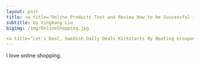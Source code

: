 ```yaml
---
layout: post
title: <a title="Online Products Test and Review How to be Successful in Online Shopping">
subtitle: by Xingbang Liu
bigimg: /img/OnlineShopping.jpg

<a title="Let's Deal, Swedish Daily Deals Kickstarts By Beating Groupon's First Three-Month Sales" href="https://flickr.com/photos/paulamarttila/4777650189">Let's Deal, Swedish Daily Deals Kickstarts By Beating Groupon's First Three-Month Sales</a> flickr photo by <a href="https://flickr.com/people/paulamarttila">paulamarttila</a> shared under a <a href="https://creativecommons.org/licenses/by-nc-nd/2.0/">Creative Commons (BY-NC-ND) license</a>
---
```

I love online shopping.
